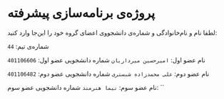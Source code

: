 # پروژه‌ی برنامه‌سازی پیشرفته
لطفا نام و نام‌خانوادگی و شماره‌ی دانشجووی اعضای گروه خود را این‌جا وارد کنید:

شماره‌ی تیم: `44`

نام عضو اول: `امیرحسین میرداریان`
شماره دانشجویی عضو اول: `401106606`

نام عضو دوم: `علی محمدزاده شبستری`
شماره دانشجویی عضو دوم: `401106482`

نام عضو سوم: `نیما هنرمند`
شماره دانشجویی عضو سوم: ``
